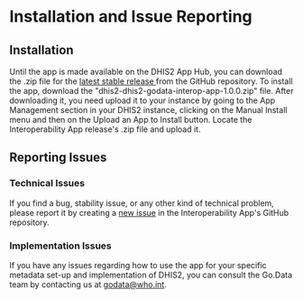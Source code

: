 # Installation and Issue Reporting

## Installation

Until the app is made available on the DHIS2 App Hub, you can download the .zip file for the [latest stable release ](https://github.com/WorldHealthOrganization/godata-dhis2-interop-app/releases/tag/1.0.0)from the GitHub repository. To install the app, download the "dhis2-dhis2-godata-interop-app-1.0.0.zip"  file. After downloading it, you need upload it to your instance by going to the App Management section in your DHIS2 instance, clicking on the Manual Install menu and then on the Upload an App to Install button. Locate the Interoperability App release's .zip file and upload it. &#x20;

## Reporting Issues

### Technical Issues

If you find a bug, stability issue, or any other kind of technical problem, please report it by creating a [new issue](https://github.com/WorldHealthOrganization/godata-dhis2-interop-app/issues) in the Interoperability App's GitHub repository.

### Implementation Issues

If you have any issues regarding how to use the app for your specific metadata set-up and implementation of DHIS2, you can consult the Go.Data team by contacting us at [godata@who.int](mailto:Godata@who.int.).
